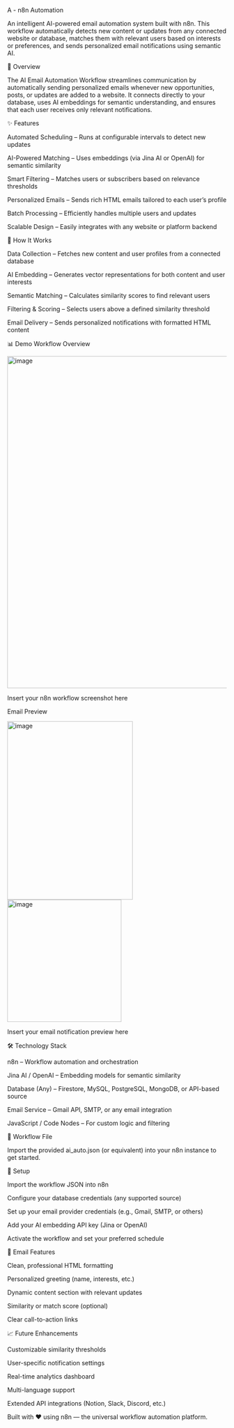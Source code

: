 A - n8n Automation

An intelligent AI-powered email automation system built with n8n.
This workflow automatically detects new content or updates from any connected website or database, matches them with relevant users based on interests or preferences, and sends personalized email notifications using semantic AI.

🎯 Overview

The AI Email Automation Workflow streamlines communication by automatically sending personalized emails whenever new opportunities, posts, or updates are added to a website.
It connects directly to your database, uses AI embeddings for semantic understanding, and ensures that each user receives only relevant notifications.

✨ Features

Automated Scheduling – Runs at configurable intervals to detect new updates

AI-Powered Matching – Uses embeddings (via Jina AI or OpenAI) for semantic similarity

Smart Filtering – Matches users or subscribers based on relevance thresholds

Personalized Emails – Sends rich HTML emails tailored to each user’s profile

Batch Processing – Efficiently handles multiple users and updates

Scalable Design – Easily integrates with any website or platform backend

🚀 How It Works

Data Collection – Fetches new content and user profiles from a connected database

AI Embedding – Generates vector representations for both content and user interests

Semantic Matching – Calculates similarity scores to find relevant users

Filtering & Scoring – Selects users above a defined similarity threshold

Email Delivery – Sends personalized notifications with formatted HTML content

📊 Demo
Workflow Overview

<img width="1828" height="763" alt="image" src="https://github.com/user-attachments/assets/30798471-be45-451a-adba-acc3a000e299" />

Insert your n8n workflow screenshot here

Email Preview

<img width="288" height="410" alt="image" src="https://github.com/user-attachments/assets/3cd2a49f-f886-4233-ae98-bc47c690233c" />
<img width="262" height="281" alt="image" src="https://github.com/user-attachments/assets/573a4dc2-8493-4f32-a3d4-032bad9d8e6c" />


Insert your email notification preview here


🛠️ Technology Stack

n8n – Workflow automation and orchestration

Jina AI / OpenAI – Embedding models for semantic similarity

Database (Any) – Firestore, MySQL, PostgreSQL, MongoDB, or API-based source

Email Service – Gmail API, SMTP, or any email integration

JavaScript / Code Nodes – For custom logic and filtering

📝 Workflow File

Import the provided ai_auto.json (or equivalent) into your n8n instance to get started.

🔧 Setup

Import the workflow JSON into n8n

Configure your database credentials (any supported source)

Set up your email provider credentials (e.g., Gmail, SMTP, or others)

Add your AI embedding API key (Jina or OpenAI)

Activate the workflow and set your preferred schedule

📧 Email Features

Clean, professional HTML formatting

Personalized greeting (name, interests, etc.)

Dynamic content section with relevant updates

Similarity or match score (optional)

Clear call-to-action links

📈 Future Enhancements

Customizable similarity thresholds

User-specific notification settings

Real-time analytics dashboard

Multi-language support

Extended API integrations (Notion, Slack, Discord, etc.)

Built with ❤️ using n8n — the universal workflow automation platform.
